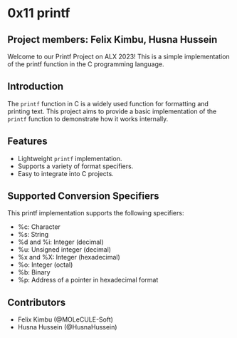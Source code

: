 # 0x11 printf
## Project members: Felix Kimbu, Husna Hussein
Welcome to our Printf Project on ALX 2023! This is a simple implementation of the printf function in the C programming language.
## Introduction
The `printf` function in C is a widely used function for formatting and printing text. This project aims to provide a basic implementation of the `printf` function to demonstrate how it works internally.
## Features

- Lightweight `printf` implementation.
- Supports a variety of format specifiers.
- Easy to integrate into C projects.
## Supported Conversion Specifiers
This printf implementation supports the following specifiers:

- %c: Character
- %s: String
- %d and %i: Integer (decimal)
- %u: Unsigned integer (decimal)
- %x and %X: Integer (hexadecimal)
- %o: Integer (octal)
- %b: Binary
- %p: Address of a pointer in hexadecimal format
## Contributors
* Felix Kimbu (@MOLeCULE-Soft)
* Husna Hussein (@HusnaHussein)
